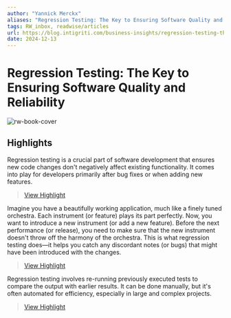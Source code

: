 ```yaml
---
author: "Yannick Merckx"
aliases: "Regression Testing: The Key to Ensuring Software Quality and Reliability"
tags: RW_inbox, readwise/articles
url: https://blog.intigriti.com/business-insights/regression-testing-the-key-to-ensuring-software-quality-and-reliability
date: 2024-12-13
---
```

# Regression Testing: The Key to Ensuring Software Quality and Reliability

![rw-book-cover](https://blog.intigriti.com/icon.svg)

## Highlights


Regression testing is a crucial part of software development that ensures new code changes don't negatively affect existing functionality. It comes into play for developers primarily after bug fixes or when adding new features.
> [View Highlight](https://read.readwise.io/read/01jf02pj42cvbvet41fp6bwxsf)



Imagine you have a beautifully working application, much like a finely tuned orchestra. Each instrument (or feature) plays its part perfectly. Now, you want to introduce a new instrument (or add a new feature). Before the next performance (or release), you need to make sure that the new instrument doesn't throw off the harmony of the orchestra. This is what regression testing does—it helps you catch any discordant notes (or bugs) that might have been introduced with the changes.
> [View Highlight](https://read.readwise.io/read/01jf02rexvhnpnqz1fjysdh0yk)



Regression testing involves re-running previously executed tests to compare the output with earlier results. It can be done manually, but it's often automated for efficiency, especially in large and complex projects.
> [View Highlight](https://read.readwise.io/read/01jf02rpy9pjy8qbdfy9rwg5rk)



